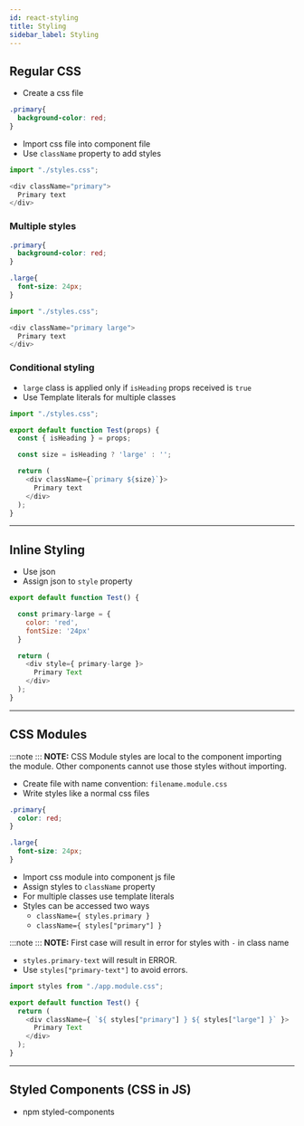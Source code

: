 ```yaml
---
id: react-styling
title: Styling
sidebar_label: Styling
---
```


## Regular CSS

- Create a css file

```css title="styles.css"
.primary{
  background-color: red;
}
```

- Import css file into component file
- Use `className` property to add styles

```js title="Test.js"
import "./styles.css";

<div className="primary">
  Primary text
</div>
```

### Multiple styles

```css title="styles.css"
.primary{
  background-color: red;
}

.large{
  font-size: 24px;
}
```

```js title="Test.js"
import "./styles.css";

<div className="primary large">
  Primary text
</div>
```

### Conditional styling

- `large` class is applied only if `isHeading` props received is `true`
- Use Template literals for multiple classes

```js title="Test.js"
import "./styles.css";

export default function Test(props) {
  const { isHeading } = props;

  const size = isHeading ? 'large' : '';

  return (
    <div className={`primary ${size}`}>
      Primary text
    </div>
  );
}
```

---

## Inline Styling

- Use json
- Assign json to `style` property

```js title="Test.js"
export default function Test() {

  const primary-large = {
    color: 'red',
    fontSize: '24px'
  }

  return (
    <div style={ primary-large }>
      Primary Text
    </div>
  );
}

```

---

## CSS Modules

:::note
:::
**NOTE:** CSS Module styles are local to the component importing the module. Other components cannot use those styles without importing.

- Create file with name convention: `filename.module.css`
- Write styles like a normal css files

```css title="test.module.css"
.primary{
  color: red;
}

.large{
  font-size: 24px;
}
```

- Import css module into component js file
- Assign styles to `className` property
- For multiple classes use template literals
- Styles can be accessed two ways
  - `className={ styles.primary }`
  - `className={ styles["primary"] }`

:::note
:::
**NOTE:** First case will result in error for styles with `-` in class name

- `styles.primary-text` will result in ERROR.
- Use `styles["primary-text"]` to avoid errors.

```js title="Test.js"
import styles from "./app.module.css";

export default function Test() {
  return (
    <div className={ `${ styles["primary"] } ${ styles["large"] }` }>
      Primary Text
    </div>
  );
}

```

---

## Styled Components (CSS in JS)

- npm styled-components
